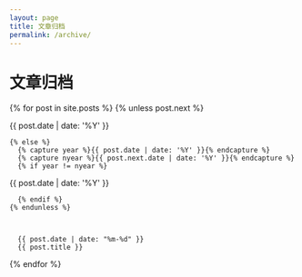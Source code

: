 ```yaml
---
layout: page
title: 文章归档
permalink: /archive/
---
```


# 文章归档



  {% for post in site.posts %}
    {% unless post.next %}
      
{{ post.date | date: '%Y' }}

    {% else %}
      {% capture year %}{{ post.date | date: '%Y' }}{% endcapture %}
      {% capture nyear %}{{ post.next.date | date: '%Y' }}{% endcapture %}
      {% if year != nyear %}
        
{{ post.date | date: '%Y' }}

      {% endif %}
    {% endunless %}
    
    

      {{ post.date | date: "%m-%d" }}
      {{ post.title }}
    

  {% endfor %}

